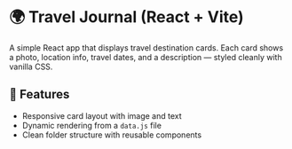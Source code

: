 # 🌍 Travel Journal (React + Vite)

A simple React app that displays travel destination cards. Each card shows a photo, location info, travel dates, and a description — styled cleanly with vanilla CSS.

## 🚀 Features

- Responsive card layout with image and text
- Dynamic rendering from a `data.js` file
- Clean folder structure with reusable components
